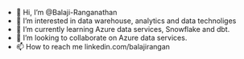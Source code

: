 - 👋 Hi, I’m @Balaji-Ranganathan
- 👀 I’m interested in data warehouse, analytics and data technoliges
- 🌱 I’m currently learning Azure data services, Snowflake and dbt.
- 💞️ I’m looking to collaborate on Azure data services.
- 📫 How to reach me linkedin.com/balajirangan

<!---
Balaji-Ranganathan/Balaji-Ranganathan is a ✨ special ✨ repository because its `README.md` (this file) appears on your GitHub profile.
You can click the Preview link to take a look at your changes.
--->
